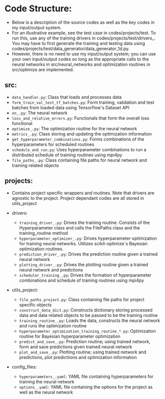 # Code Structure:
* Below is a description of the source codes as well as the key codes in my
  input/output system.
* For an illustrative example, see the test case in codes/projects/test. To run
  this, use any of the training drivers in codes/projects/test/drivers_. You may
  have to first generate the training and testing data using
  codes/projects/test/data_generator/data_generator_1d.py.
* However, there is no need to use my input/output system; you can use
  your own input/output codes so long as the appropriate calls to the neural
  networks in src/neural_networks and optimization routines in src/optimize are
  implemented.

## src:
* `data_handler.py`:                    Class that loads and processes data
* `form_train_val_test_tf_batches.py`:  Form training, validation and test batches
                                        from loaded data using Tensorflow's Dataset
                                        API
* `nn_.py`:                             The neural network
* `loss_and_relative_errors.py`:        Functionals that form the overall loss
                                        functional
* `optimize_.py`:                       The optimization routine for the neural network
* `metrics_.py`:                        Class storing and updating the optimization information
* `get_hyperparameter_combinations.py`: Forms combinations of the hyperparameters
                                        for scheduled routines
* `schedule_and_run.py`:                Uses hyperparameter combinations to run a distributed
                                        schedule of training routines using mpi4py
* `file_paths_.py`:                     Class containing file paths for neural
                                        network and training related objects

## projects:
* Contains project specific wrappers and routines. Note that drivers are agnostic to the project. Project dependant codes are all stored in utils_project
* drivers:
    * `training_driver_.py`:           Drives the training routine. Consists of the
                                       Hyperparameter class and calls the FilePaths class and the training_routine
                                       method
    * `hyperparameter_optimizer_.py`:  Drives hyperparameter optimization for
                                       training neural networks. Utilizes scikit-optimize`s
                                       Bayesian optimization routines.
    * `prediction_driver_.py`:         Drives the prediction routine given a trained neural
                                       network
    * `plotting_driver_.py`:           Drives the plotting routine given a trained neural
                                       network and predictions
    * `scheduler_training_.py`:        Drives the formation of hyperparameter combinations
                                       and schedule of training routines using mpi4py
* utils_project:
	* `file_paths_project.py`: Class containing file paths for project specific objects
    * `construct_data_dict.py`: Constructs dictionary storing processed data and
                                data related objects to be passed to be the
                                training routine
	* `training_routine_.py`:  Loads the data, constructs the neural
                               network and runs the optimization routine
	* `hyperparameter_optimization_training_routine_*.py`: Optimization
                               routine for Bayesian hyperparameter
                               optimization
	* `predict_and_save_.py`:  Prediction routine; using trained network,
                               form and save predictions given trained
                               neural network
	* `plot_and_save_.py`:     Plotting routine; using trained network
                               and predictions, plot predictiions and
                               optimization information

* config_files:
    * `hyperparameters_.yaml`: YAML file containing hyperparameters for training
                               the neural network
    * `options_.yaml`:         YAML file containing the options for the project
                               as well as the neural network
